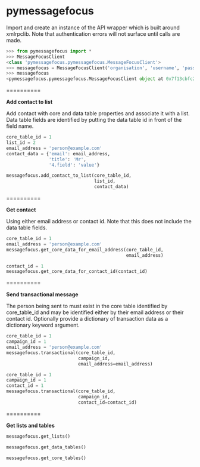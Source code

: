 pymessagefocus
==============

Import and create an instance of the API wrapper which is built around xmlrpclib. Note that authentication errors will not surface until calls are made.
```python
>>> from pymessagefocus import *
>>> MessageFocusClient
<class 'pymessagefocus.pymessagefocus.MessageFocusClient'>
>>> messagefocus = MessageFocusClient('organisation', 'username', 'password')
>>> messagefocus
<pymessagefocus.pymessagefocus.MessageFocusClient object at 0x7f13cbfc2050>
```
==========

**Add contact to list**

Add contact with core and data table properties and associate it with a list. Data table fields are identified by putting the data table id in front of the field name.
```python
core_table_id = 1
list_id = 2
email_address = 'person@example.com'
contact_data = {'email': email_address,
                'title': 'Mr',
                '4.field': 'value'}

messagefocus.add_contact_to_list(core_table_id,
                                 list_id,
                                 contact_data)
```
==========

**Get contact**

Using either email address or contact id. Note that this does not include the data table fields.
```python
core_table_id = 1
email_address = 'person@example.com'
messagefocus.get_core_data_for_email_address(core_table_id,
                                             email_address)
```
```python
contact_id = 1
messagefocus.get_core_data_for_contact_id(contact_id)
```
==========

**Send transactional message**

The person being sent to must exist in the core table identified by core_table_id and may be identified either by their email address or their contact id. Optionally provide a dictionary of transaction data as a dictionary keyword argument.
```python
core_table_id = 1
campaign_id = 1
email_address = 'person@example.com'
messagefocus.transactional(core_table_id,
                           campaign_id,
                           email_address=email_address)
```
```python
core_table_id = 1
campaign_id = 1
contact_id = 1
messagefocus.transactional(core_table_id,
                           campaign_id,
                           contact_id=contact_id)
```
==========

**Get lists and tables**
```python
messagefocus.get_lists()
```
```python
messagefocus.get_data_tables()
```
```python
messagefocus.get_core_tables()
```
